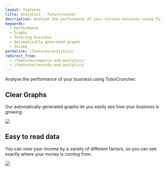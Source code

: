 ```yaml
---
layout: features
title: Analytics - TutorCruncher
description: Analyse the performance of your tuition business using TutorCruncher. Automatically generated graphs let you see exactly where your income is coming from.
keywords:
  - Performance
  - Graphs
  - Tutoring business
  - Automatically generated graphs
  - Income
permalink: /features/analytics/
redirect_from:
  - /features/reports-and-analytics/
  - /features/records-and-analytics/
---
```

Analyse the performance of your business using TutorCruncher.

## Clear Graphs

Our automatically generated graphs let you easily see how your business is growing.

<a href="{{ site.static}}/img/features/analytics-graph.png" data-lightbox="lightbox" data-title="TutorCruncher's Analytics Graph" class="thumbnail">
  <img src="{{ site.static}}/img/features/analytics-graph.png" alt-text="TutorCruncher's Analytics Graph"/>
</a>

## Easy to read data

You can view your income by a variety of different factors, so you can see exactly where your money is coming from.

<a href="{{ site.static}}/img/features/income-breakdown.png" data-lightbox="lightbox" data-title="TutorCruncher's Income Breakdown" class="thumbnail">
  <img src="{{ site.static}}/img/features/income-breakdown.png" alt-text="TutorCruncher's Income Breakdown"/>
</a>